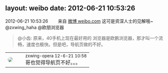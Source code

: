 layout: weibo
date: 2012-06-21 10:53:26
---
<meta name="referrer" content="no-referrer" />

2012-06-21 10:53:26  &nbsp;&nbsp;&nbsp;&nbsp;&nbsp;&nbsp; 来自 <a href="http://weibo.com/" rel="nofollow">微博 weibo.com</a>
这可是资深人士的见解哦~ @zxwing_haha @欧朋浏览器
>  @小齿: 原来，40手机上现在最好用的 浏览器是欧鹏浏览器，那才叫一个流畅，速度也极快。但是吧，导航页做的不好。 ​​​

<table style="width: 100%;">
  <tr>
    <td style="width: 40px;"><img style="border-radius:50%" src="https://tva4.sinaimg.cn/crop.0.0.180.180.50/735b8c72jw1e8qgp5bmzyj2050050aa8.jpg?KID=imgbed,tva&Expires=1624464120&ssig=bJ9Hhsi%2FNG"></td>
    <td colspan="2"><small>zxwing-opera 12-6-21 10:58</small><br/>哥也觉得导航页不好。。。</td>
  </tr>
</table>
